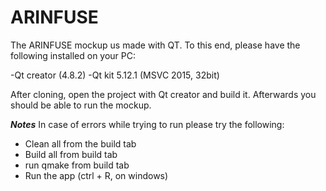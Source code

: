 # ARINFUSE

The ARINFUSE mockup us made with QT. To this end, please have the following installed on your PC:

-Qt creator (4.8.2)
-Qt kit 5.12.1 (MSVC 2015, 32bit)

After cloning, open the project with Qt creator and build it. Afterwards you should be able to run the mockup. 

***Notes***
In case of errors while trying to run please try the following: 
- Clean all from the build tab
- Build all from build tab
- run qmake from build tab
- Run the app (ctrl + R, on windows)
